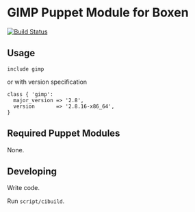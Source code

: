 # GIMP Puppet Module for Boxen

[![Build Status](https://travis-ci.org/boxen/puppet-gimp.png)](https://travis-ci.org/boxen/puppet-gimp)

## Usage

```puppet
include gimp
```

or with version specification

```puppet
class { 'gimp':
  major_version => '2.8',
  version       => '2.8.16-x86_64',
}
```

## Required Puppet Modules

None.

## Developing

Write code.

Run `script/cibuild`.
